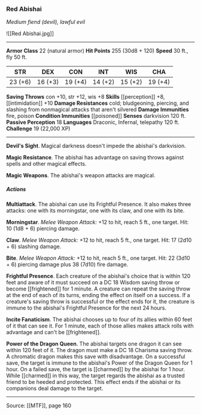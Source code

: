### Red Abishai
_Medium fiend (devil), lawful evil_

![[Red Abishai.jpg]]




---

**Armor Class** 22 (natural armor)
**Hit Points** 255 (30d8 + 120)
**Speed** 30 ft., fly 50 ft.

| STR     | DEX     | CON     | INT     | WIS     | CHA     |
|---------|---------|---------|---------|---------|---------|
| 23 (+6) | 16 (+3) | 19 (+4) | 14 (+2) | 15 (+2) | 19 (+4) |

**Saving Throws** con +10, str +12, wis +8
**Skills** [[perception]] +8, [[intimidation]] +10
**Damage Resistances** cold; bludgeoning, piercing, and slashing from nonmagical attacks that aren't silvered
**Damage Immunities** fire, poison
**Condition Immunities** [[poisoned]]
**Senses** darkvision 120 ft.
**Passive Perception** 18
**Languages** Draconic, Infernal, telepathy 120 ft.
**Challenge** 19 (22,000 XP)

---

**Devil's Sight**. Magical darkness doesn't impede the abishai's darkvision.

**Magic Resistance**. The abishai has advantage on saving throws against spells and other magical effects.

**Magic Weapons**. The abishai's weapon attacks are magical.

##### Actions
**Multiattack**. The abishai can use its Frightful Presence. It also makes three attacks: one with its morningstar, one with its claw, and one with its bite.

**Morningstar**. _Melee Weapon Attack:_ +12 to hit, reach 5 ft., one target. Hit: 10 (1d8 + 6) piercing damage.

**Claw**. _Melee Weapon Attack:_ +12 to hit, reach 5 ft., one target. Hit: 17 (2d10 + 6) slashing damage.

**Bite**. _Melee Weapon Attack:_ +12 to hit, reach 5 ft., one target. Hit: 22 (3d10 + 6) piercing damage plus 38 (7d10) fire damage.

**Frightful Presence**. Each creature of the abishai's choice that is within 120 feet and aware of it must succeed on a DC 18 Wisdom saving throw or become [[frightened]] for 1 minute. A creature can repeat the saving throw at the end of each of its turns, ending the effect on itself on a success. If a creature's saving throw is successful or the effect ends for it, the creature is immune to the abishai's Frightful Presence for the next 24 hours.

**Incite Fanaticism**. The abishai chooses up to four of its allies within 60 feet of it that can see it. For 1 minute, each of those allies makes attack rolls with advantage and can't be [[frightened]].

**Power of the Dragon Queen**. The abishai targets one dragon it can see within 120 feet of it. The dragon must make a DC 18 Charisma saving throw. A chromatic dragon makes this save with disadvantage. On a successful save, the target is immune to the abishai's Power of the Dragon Queen for 1 hour. On a failed save, the target is [[charmed]] by the abishai for 1 hour. While [[charmed]] in this way, the target regards the abishai as a trusted friend to be heeded and protected. This effect ends if the abishai or its companions deal damage to the target.


---

Source: [[MTF]], page 160